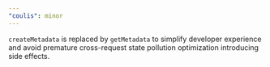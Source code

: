 ```yaml
---
"coulis": minor
---
```


`createMetadata` is replaced by `getMetadata` to simplify developer experience and avoid premature cross-request state pollution optimization introducing side effects.
